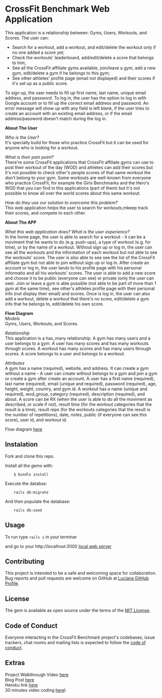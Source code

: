 # CrossFit Benchmark Web Application
This application is a relationship between: Gyms, Users, Workouts, and Scores.
The user can:
- Search for a workout, add a workout, and edit/delete the workout only if no one added a score yet;
- Check the workouts' leaderboard, add/edit/delete a score that belongs to him;
- See all the CrossFit affiliate gyms available, join/leave a gym, add a new gym, edit/delete a gym if he belongs to this gym;
- See other athletes' profile page (email not displayed) and their scores if it's set up as a public score.

To sign up, the user needs to fill up first name, last name, unique email address, and password.
To log in, the user has the option to log in with Google account or to fill up the correct email address and password.
An error message will show up with any field is left blank, if the user tries to create an account with an existing email address, or if the email address/password doesn't match during the log in.

**About The User**

*Who is the User?*\
It's specially build for those who practice CrossFit but it can be used for anyone who is looking for a workout.

*What is their pain point?*\
There're some CrossFit applications that CrossFit affiliate gyms can use to post their workout of the day (WOD) and athletes can add their scores but it's not possible to check other's people scores of that same workout the don't belong to your gym.
Some workouts are well-known from everyone who practice CrossFit, for example the Girls Benchmarks and the Hero's WOD that you can find in this applications (part of them) but it's not possible to know all over the world scores about this same workout. 

*How do they use our solution to overcome this problem?*\
This web application helps the user to search for workouts,mkeep track their scores, and compete to each other.

**About The APP**

*What this web application does? What is the user experience?*\
In the home page, the user is able to search for a workout - it can be a moviment that he wants to do (e.g. push-ups), a type of workout (e.g. for time), or by the name of a workout.
Without sign up or log in, the user can see all the workouts and the information of each workout but not able to see the workouts' score. The user is also able to see see the list of the CrossFit affiliate gym but not able to join without sign up or log in.
After create an account or log in, the user lands to his profile page with his personal informatio and all his workouts' scores. The user is able to add a new score and choose it to be public (everyone can see) or private (only the user can see). Join or leave a gym is able possible (not able to be part of more than 1 gym at the same time), see other's athletes profile page with their personal info (not display their email) and scores.
Once is log in, the user can also add a workout, delete a workout that there's no score, edit/delete a gym info that he belongs to, edit/delete his own score.

**Flow Diagram**\
*Models*\
Gyms, Users, Workouts, and Scores.

*Relationship*\
This application is a has_many relationship.
A gym has many users and a user belongs to a gym.
A user has many scores and has many workouts through scores.
A workout has many scores and has many users through scores.
A score belongs to a user and belongs to a workout.

*Attributes*\
A gym has a name (required), website, and address. It can create a gym without a name - A user can create without belongs to a gym and join a gym or create a gym after create an account.
A user has a first name (required), last name (required), email (unique and required), password (required), age, height, weight, country, and gym id.
A workout has a name (unique and required), wod_group, category (required), description (required), and about.
A score can be RX (when the user is able to do all the moviment as described, or scale if not), result time (for the workout categories that the result is a time), result reps (for the workouts categories that the result is the number of repetitions), date, notes, public (if everyone can see this score), user id, and workout id.

Flow diagram [here](https://drive.google.com/file/d/1N-ZeTPwMwMq8o3Aytgb_hThB8fndvzzV/view?usp=sharing)
## Instalation
Fork and clone this repo.

Install all the gems with:
```
    $ bundle install
```

Execute the databse:
```
    rails db:migrate
```

And then populate the database:
```
    rails db:seed
```
## Usage

To run type `rails s` in your terminar

and go to your http://localhost:3000 [local web server](http://127.0.0.1:3000/)
## Contributing

This project is intended to be a safe and welcoming space for collaboration.
Bug reports and pull requests are welcome on GitHub at [Luciana GitHub Profile](https://github.com/luciana-lab).

## License

The gem is available as open source under the terms of the [MIT License](https://opensource.org/licenses/MIT).

## Code of Conduct

Everyone interacting in the CrossFit Benchmark project's codebases, issue trackers, chat rooms and mailing lists is expected to follow the [code of conduct](https://github.com/luciana-lab/crossfit-benchmark-project/blob/main/CODE_OF_CONDUCT.md).

## Extras
Project Walkthrough Video [here](https://youtu.be/zjdYMrgik_A)\
Blog Post [here](https://luciana-lab.medium.com/rails-time-select-form-and-view-bonus-date-d2700d913a50)\
Heroku link [here]()\
30 minutes video coding [here](https://youtu.be/T7HTeDDb1Tc)\
